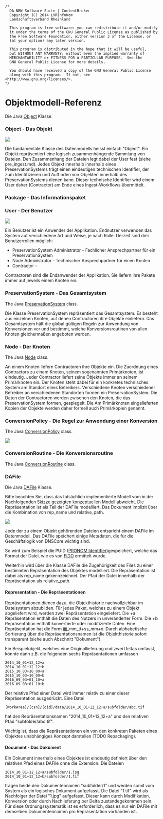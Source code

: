 	/*
	  DA-NRW Software Suite | ContentBroker
	  Copyright (C) 2014 LVRInfoKom
	  Landschaftsverband Rheinland
	
	  This program is free software: you can redistribute it and/or modify
	  it under the terms of the GNU General Public License as published by
	  the Free Software Foundation, either version 3 of the License, or
	  (at your option) any later version.
	
	  This program is distributed in the hope that it will be useful,
	  but WITHOUT ANY WARRANTY; without even the implied warranty of
	  MERCHANTABILITY or FITNESS FOR A PARTICULAR PURPOSE.  See the
	  GNU General Public License for more details.
	
	  You should have received a copy of the GNU General Public License
	  along with this program.  If not, see <http://www.gnu.org/licenses/>.
	*/

# Objektmodell-Referenz

Die Java [Object](../java/de/uzk/hki/da/model/Object.java) Klasse.

### Object - Das Objekt

![](https://raw.githubusercontent.com/da-nrw/DNSCore/master/ContentBroker/src/main/markdown/object_model_objects_packages.jpg)

Die fundamentale Klasse des Datenmodells heisst einfach "Object". Ein Objekt repräsentiert eine logisch zusammenhängende Sammlung von Dateien. Den Zusammenhang der Dateien legt dabei der User fest (siehe pre_ingest.md). Jedes Objekt innerhalb innerhalb eines PreservationSystems trägt einen eindeutigen technischen Identifier, der zum Identifizieren und Auffinden von Objekten innerhalb des PreservationSystems dienen kann. Dieser technische Identifier wird einem User daher  (Contractor) am Ende eines Ingest-Workflows übermittelt.

### Package - Das Informationspaket

### User - Der Benutzer

![](https://raw.githubusercontent.com/da-nrw/DNSCore/master/ContentBroker/src/main/markdown/object_model_object_users.jpg)

Ein Benutzer ist ein Anwender der Applikation. Endnutzer verwenden das System auf verschiedene Art und Weise, je nach Rolle. Derzeit sind drei Benutzerrollen möglich:

* PreservationSystem Administrator - Fachlicher Ansprechpartner für ein PreservationSystem
* Node Administrator - Technischer Ansprechpartner für einen Knoten
* Contractor - 

Contractoren sind die Endanwender der Applikation. Sie liefern ihre Pakete immer auf jeweils einem Knoten ein.

### PreservationSystem - Das Gesamtsystem

The Java [PreservationSystem](../java/de/uzk/hki/da/model/PreservationSystem.java) class.

Die Klasse PreservationSystem repräsentiert das Gesamtsystem. Es besteht aus einzelnen Knoten, auf denen Contractoren ihre Objekte einliefern. Das Gesamtsystem hält die global gültigen Regeln zur Anwendung von Konversionen vor und bestimmt, welche Konversionsroutinen von allen Knoten gleichermaßen angeboten werden. 

### Node - Der Knoten


The Java [Node](../java/de/uzk/hki/da/model/Node.java) class.

An einem Knoten liefern Contractoren ihre Objekte ein. Die Zuordnung eines Contractors zu einem Knoten, seinem sogenannten Primärknoten, ist eindeutig. Jeder Contractor liefert seine Objekte immer an seinem Primärknoten ein. Der Knoten steht dabei für ein konkretes technisches System am Standort eines Betreibers. Verschiedene Knoten verschiedener Betreiber an verschiedenen Standorten formen ein PreservationSystem. Die Daten der Contractoren werden zwischen den Knoten, die das PreservationSystem formen, gespiegelt. Die Am Primärknoten eingelieferten Kopien der Objekte werden daher formell auch Primärkopien genannt.


### ConversionPolicy - Die Regel zur Anwendung einer Konversion

The Java [ConversionPolicy](../java/de/uzk/hki/da/model/ConversionPolicy.java) class.

![](https://github.com/da-nrw/DNSCore/blob/master/ContentBroker/src/main/markdown/object_model_conversion_dafiles.jpg)

### ConversionRoutine - Die Konversionsroutine

The Java [ConversionRoutine](../java/de/uzk/hki/da/model/ConversionRoutine.java) class.

### DAFile

Die Java [DAFile](../java/de/uzk/hki/da/model/DAFile.java) Klasse.

Bitte beachten Sie, dass das tatsächlich implementierte Modell vom in der Nachfolgenden Skizze gezeigten konzeptuellen Modell abweicht. Die Repräsentation ist als Teil der DAFile modelliert. Das Dokument implizit über die Kombination von rep_name und relative_path.

![](https://raw.github.com/da-nrw/DNSCore/master/ContentBroker/src/main/markdown/object_model_dafiles_documents.jpg)

Jede der zu einem Objekt gehörenden Dateien entspricht einem DAFile im Datenmodell. Das DAFile speichert einige Metadaten, die für die Geschäftslogik von DNSCore wichtig sind.

So wird zum Beispiel die PUID ([PRONOM Identifier]((http://www.nationalarchives.gov.uk/PRONOM/Default.aspx)))gespeichert, welche das Format der Datei, wie es von [FIDO](http://www.openplanetsfoundation.org/software/fido) ermittelt wurde.

Weiterhin wird über die Klasse DAFile die Zugehörigkeit des Files zu einer bestimmten Repräsentation des Objektes modelliert. Die Repräsentation ist dabei als rep_name gekennzeichnet. Der Pfad der Datei innerhalb der Repräsentation als relative_path.

#### Representation - Die Repräsentationen

Repräsentationen dienen dazu, die Objekthistorie nachvollziehbar im Dateisystem abzubilden. Für jedes Paket, welches zu einem Objekt abgeliefert wird, werden zwei Repräsentation eingeliefert. Die +a Repräsentation enthält die Daten des Nutzers in unveränderter Form. Die +b Repräsentation enthält konvertierte oder modifizierte Daten. Eine Repräsentation hat die Form jjjj_mm_tt+ss_mm+x. Durch alphabetische Sortierung über die Repräsentationsnamen ist die Objekthistorie sofort transparent (siehe auch Abschnitt "Dokument").  

Ein Beispielobjekt, welches eine Originallieferung und zwei Deltas umfasst, könnte dann z.B. die folgenden sechs Repräsentationen umfassen

    2014_10_01+12_12+a
    2014_10_01+12_12+b
    2015_10_03+10_00+a
    2015_10_03+10_00+b
    2016_09_03+01_10+a
    2016_09_03+01_10+b

Der relative Pfad einer Datei wird immer relativ zu einer dieser Repräsentation ausgedrückt. Eine Datei

    [WorkArea]/[csn]/[oid]/data/2014_10_01+12_12+a/subfolder/abc.tif

hat den Repräsentationsnamen "2014_10_01+12_12+a" und den relativen Pfad "subfolder/abc.tif". 

Wichtig ist, dass die Repräsentationen ein von den konkreten Paketen eines Objektes unabhängiges Konzept darstellen (TODO Repackaging).

#### Document - Das Dokument

Ein Dokument innerhalb eines Objektes ist eindeutig definiert über den relativen Pfad eines DAFile ohne die Extension. Die Dateien

    2014_10_01+12_12+a/subfolder/1.jpg
    2014_10_01+12_12+b/subfolder/1.tif
    
tragen beide den Dokumentennamen "subfolder/1" und werden somit vom System als ein logisches Dokument aufgefasst. Die Datei "1.tif" wird als Nachfolger der Datei "1.jpg" aufgefasst. Dieser kann durch Modifikation, Konversion oder durch Nachlieferung per Delta zustandegekommen sein. Für diese Ordnungssystematik ist es erforderlich, dass es nur ein DAFile mit demselben Dokumentennamen pro Repräsentation vorhanden ist. 
    

